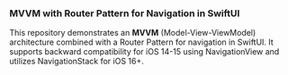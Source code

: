 ### MVVM with Router Pattern for Navigation in SwiftUI

This repository demonstrates an **MVVM** (Model-View-ViewModel) architecture combined with a 
Router Pattern for navigation in SwiftUI. It supports backward compatibility for iOS 
14-15 using NavigationView and utilizes NavigationStack for iOS 16+.
